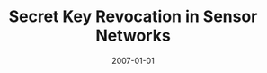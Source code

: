 ---
title: "Secret Key Revocation in Sensor Networks"
collection: publications
permalink: /publication/2007-01-01-Secret-Key-Revocation-in-Sensor-Networks
date: 2007-01-01
venue: 'In the proceedings of Ubiquitous Intelligence and Computing, 4th International Conference, UIC 2007, Hong Kong, China, July 11-13, 2007, Proceedings'
paperurl: 'https://doi.org/10.1007/978-3-540-73549-6\_119'
citation: ' YoungJae Maeng,  David Mohaisen,  DaeHun Nyang, &quot;Secret Key Revocation in Sensor Networks.&quot; In the proceedings of Ubiquitous Intelligence and Computing, 4th International Conference, UIC 2007, Hong Kong, China, July 11-13, 2007.'
---